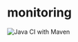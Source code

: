 # monitoring
![Java CI with Maven](https://github.com/nalpari/monitoring/workflows/Java%20CI%20with%20Maven/badge.svg?branch=master)
